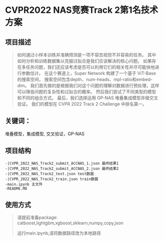 # CVPR2022 NAS竞赛Track 2第1名技术方案

## 项目描述
> 如何通过小样本训练并准确预测是一项不容忽视但不并容易的任务。 其中如何分析和训练数据集以克服过拟合是我们应该解决的核心问题。 如果存在多任务问题，我们还应该考虑是否可以利用它们的相关性并尽可能快地进行参数估计。 在这个赛道上，Super Network 构建了一个基于 ViT-Base 的搜索空间， 搜索空间包含depth、num-heads、mpl-ratio和embed-dim。 我们首先做的是根据我们对这个问题的理解对数据进行预处理，这样可以降低问题的复杂性和过拟合的概率。 然后我们尝试了不同类型的模型和不同的组合方式。 最后，我们选择运用 GP-NAS 堆叠集成模型并做交叉验证。 我们的模型在 CVPR 2022 Track 2 Challenge 中排名第一。

## 关键词：
堆叠模型，集成模型, 交叉验证，GP-NAS

## 项目结构

```
-|CVPR_2022_NAS_Track2_submit_ACCNAS_1.json 最终结果1
-|CVPR_2022_NAS_Track2_submit_ACCNAS_2.json 最终结果2
-|CVPR_2022_NAS_Track2_test.json test数据
-|CVPR_2022_NAS_Track2_train.json train数据
-main.ipynb 主文件
-README.MD
```
## 使用方式
> 请提前准备package: catboost,lightgbm,xgboost,sklearn,numpy,copy,json
> 
> 运行main.ipynb,请将数据路径改为本地路径
